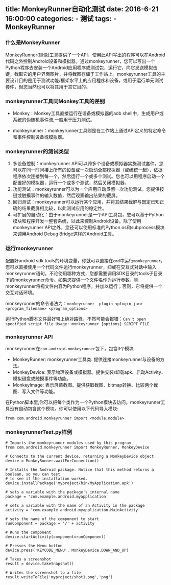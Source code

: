 
title: MonkeyRunner自动化测试
date: 2016-6-21 16:00:00
categories: 
    - 测试
tags: 
    - MonkeyRunner 
---

### 什么是MonkeyRunner

[MonkeyRunner](http://developer.android.com/guide/developing/tools/monkey.html)([镜像](http://wear.techbrood.com/tools/help/monkeyrunner_concepts.html))工具提供了一个API，使用此API写出的程序可以在Android代码之外控制Android设备和模拟器。通过monkeyrunner，您可以写出一个Python程序去安装一个Android应用程序或测试包，运行它，向它发送模拟击键，截取它的用户界面图片，并将截图存储于工作站上。monkeyrunner工具的主要设计目的是用于测试功能/框架水平上的应用程序和设备，或用于运行单元测试套件，但您当然也可以将其用于其它目的。

<!-- more -->

### monkeyrunner工具同Monkey工具的差别

* Monkey：Monkey工具直接运行在设备或模拟器的adb shell中，生成用户或系统的伪随机事件流,一般用于压力测试。

* monkeyrunner：monkeyrunner工具则是在工作站上通过API定义的特定命令和事件控制设备或模拟器。

### monkeyrunner的测试类型

1. 多设备控制：monkeyrunner API可以跨多个设备或模拟器实施测试套件。您可以在同一时间接上所有的设备或一次启动全部模拟器（或统统一起），依据程序依次连接到每一个，然后运行一个或多个测试。您也可以用程序启动一个配置好的模拟器，运行一个或多个测试，然后关闭模拟器。
2. 功能测试：monkeyrunner可以为一个应用自动贯彻一次功能测试。您提供按键或触摸事件的输入数值，然后观察输出结果的截屏。
3. 回归测试：monkeyrunner可以运行某个应用，并将其结果截屏与既定已知正确的结果截屏相比较，以此测试应用的稳定性。
4. 可扩展的自动化：由于monkeyrunner是一个API工具包，您可以基于Python模块和程序开发一整套系统，以此来控制Android设备。除了使用monkeyrunner API之外，您还可以使用标准的Python os和subprocess模块来调用Android Debug Bridge这样的Android工具。

### 运行monkeyrunner

配置好android sdk tools的环境变量，你就可以直接在`cmd`中运行`monkeyrunner`，您可以直接使用一个代码文件运行monkeyrunner，抑或在交互式对话中输入monkeyrunner语句。不论使用哪种方式，您都需要调用SDK目录的tools子目录下的monkeyrunner命令。如果您提供一个文件名作为运行参数，则monkeyrunner将视文件内容为Python程序，并加以运行；否则，它将提供一个交互对话环境。

monkeyrunner的命令语法为：`monkeyrunner -plugin <plugin_jar> <program_filename> <program_options>`

运行Python脚本文件最好带上绝对路径，不然可能会报错：`Can't open specified script file Usage: monkeyrunner [options] SCRIPT_FILE`

### monkeyrunner API

monkeyrunner在`com.android.monkeyrunner`包下，包含3个模块

* MonkeyRunner: monkeyrunner工具类. 提供连接monkeyrunner与设备的方法。
* MonkeyDevice: 表示物理设备或模拟器。提供安装/卸载apk、启动Activity、模拟键盘或触摸事件等功能。
* MonkeyImage: 表示屏幕截图。提供获取截图、bitmap转换、比较两个截图、写入文件等功能。

在Python脚本里,你可以把每个类作为一个Python模块去访问。monkeyrunner工具没有自动包含这个模块。你可以使用以下代码导入模块:

    from com.android.monkeyrunner import <module,module>

### monkeyrunnerTest.py样例

```
# Imports the monkeyrunner modules used by this program
from com.android.monkeyrunner import MonkeyRunner, MonkeyDevice

# Connects to the current device, returning a MonkeyDevice object
device = MonkeyRunner.waitForConnection()

# Installs the Android package. Notice that this method returns a boolean, so you can test
# to see if the installation worked.
device.installPackage('myproject/bin/MyApplication.apk')

# sets a variable with the package's internal name
package = 'com.example.android.myapplication'

# sets a variable with the name of an Activity in the package
activity = 'com.example.android.myapplication.MainActivity'

# sets the name of the component to start
runComponent = package + '/' + activity

# Runs the component
device.startActivity(component=runComponent)

# Presses the Menu button
device.press('KEYCODE_MENU', MonkeyDevice.DOWN_AND_UP)

# Takes a screenshot
result = device.takeSnapshot()

# Writes the screenshot to a file
result.writeToFile('myproject/shot1.png','png')
```
